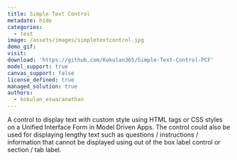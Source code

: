 ```yaml
---
title: Simple Text Control
metadate: hide
categories:
  - text
image: /assets/images/simpletextcontrol.jpg
demo_gif: 
visit: 
download: 'https://github.com/Kokulan365/Simple-Text-Control-PCF'
model_support: true
canvas_support: false
license_defined: true
managed_solution: true
authors:
  - kokulan_eswaranathan
---
```


A control to display text with custom style using HTML tags or CSS styles on a Unified Interface Form in Model Driven Apps. The control could also be used for displaying lengthy text such as questions / instructions / information that cannot be displayed using out of the box label control or section / tab label.
